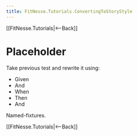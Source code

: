 ```yaml
---
title: FitNesse.Tutorials.ConvertingToStoryStyle
---
```

[[FitNesse.Tutorials|<--Back]]

# Placeholder

Take previous test and rewrite it using:
* Given
* And
* When
* Then
* And

Named-fixtures.

[[FitNesse.Tutorials|<--Back]]
 